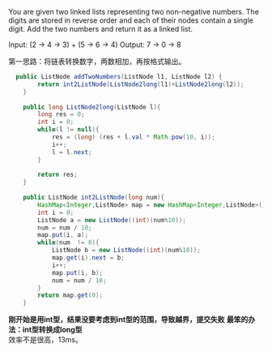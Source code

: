 You are given two linked lists representing two non-negative numbers. The digits are stored in reverse order and each of their nodes contain a single digit. Add the two numbers and return it as a linked list.

Input: (2 -> 4 -> 3) + (5 -> 6 -> 4)
Output: 7 -> 0 -> 8


第一思路：将链表转换数字，两数相加，再按格式输出。 
```java
  public ListNode addTwoNumbers(ListNode l1, ListNode l2) {
        return int2ListNode(ListNode2long(l1)+ListNode2long(l2));
    }
    
    public long ListNode2long(ListNode l){
        long res = 0;
        int i = 0;
        while(l != null){
        	res = (long) (res + l.val * Math.pow(10, i));
        	i++;
        	l = l.next;
        }
 	
        return res;
    }
    
    public ListNode int2ListNode(long num){
    	HashMap<Integer,ListNode> map = new HashMap<Integer,ListNode>();
    	int i = 0;
    	ListNode a = new ListNode((int)(num%10));
    	num = num / 10;
    	map.put(i, a);
    	while(num  != 0){  		
    		ListNode b = new ListNode((int)(num%10));
    		map.get(i).next = b;
    		i++;
    		map.put(i, b);
   			num = num / 10;
    	}    	
    	return map.get(0);
    }

```
**刚开始是用int型，结果没要考虑到int型的范围，导致越界，提交失败**
**最笨的办法：int型转换成long型** </br>
效率不是很高，13ms。
